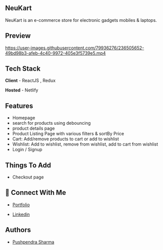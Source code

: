 ## NeuKart
NeuKart is an e-commerce store for electronic gadgets mobiles & laptops.

## Preview

https://user-images.githubusercontent.com/79936276/236505652-49bd98b3-afeb-4c40-9972-405e3f5739e5.mp4


## Tech Stack

**Client** - ReactJS , Redux

**Hosted** - Netlify

## Features

- Homepage
- search for products using debouncing
- product details page
- Product Listing Page with various filters & sortBy Price
- Cart: Add/remove products to cart or add to wishlist
- Wishlist: Add to wishlist, remove from wishlist, add to cart from wishlist
- Login / Signup

## Things To Add

- Checkout page

## 🔗 Connect With Me

- [Portfolio](https://pushpendra-sharma.netlify.app/)

- [Linkedin](https://www.linkedin.com/in/ietl-pushpendra-sharma/)

## Authors

- [Pushpendra Sharma](https://github.com/Pushpendra-Sharma)


